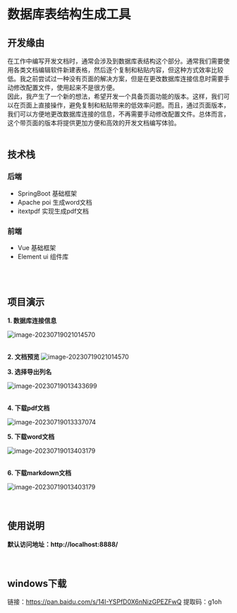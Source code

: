 # 数据库表结构生成工具

## 开发缘由

在工作中编写开发文档时，通常会涉及到数据库表结构这个部分。通常我们需要使用各类文档编辑软件新建表格，然后逐个复制和粘贴内容，但这种方式效率比较低。我之前尝试过一种没有页面的解决方案，但是在更改数据库连接信息时需要手动修改配置文件，使用起来不是很方便。    
因此，我产生了一个新的想法，希望开发一个具备页面功能的版本。这样，我们可以在页面上直接操作，避免复制和粘贴带来的低效率问题。而且，通过页面版本，我们可以方便地更改数据库连接的信息，不再需要手动修改配置文件。总体而言，这个带页面的版本将提供更加方便和高效的开发文档编写体验。
<br>
<br>

## 技术栈
### 后端
- SpringBoot 基础框架
- Apache poi 生成word文档
- itextpdf 实现生成pdf文档

### 前端
- Vue 基础框架
- Element ui 组件库
<br>
<br>


## 项目演示

**1. 数据库连接信息**

![image-20230719021014570](https://gitee.com/geqian618/resource/raw/master/images/table-structure/连接信息.png)  
<br>

**2. 文档预览**
![image-20230719021014570](https://gitee.com/geqian618/resource/raw/master/images/table-structure/文档预览.png)
<br>

**3. 选择导出列名**

![image-20230719013433699](https://gitee.com/geqian618/resource/raw/master/images/table-structure/选择列名.png)  
<br>


**4. 下载pdf文档**

![image-20230719013337074](https://gitee.com/geqian618/resource/raw/master/images/table-structure/pdf文档.png)
<br>

**5. 下载word文档**

![image-20230719013403179](https://gitee.com/geqian618/resource/raw/master/images/table-structure/word文档.png)  
<br>

**6. 下载markdown文档**

![image-20230719013403179](https://gitee.com/geqian618/resource/raw/master/images/table-structure/markdown文档.png)  
<br>
<br>




## 使用说明

**默认访问地址：http://localhost:8888/**  
<br>
<br>


## windows下载

链接：https://pan.baidu.com/s/14I-YSPfD0X6nNizGPEZFwQ
提取码：g1oh

